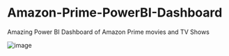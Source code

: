 # Amazon-Prime-PowerBI-Dashboard
Amazing Power BI Dashboard of Amazon Prime movies and TV Shows


![image](https://github.com/Amanyadav2205/Amazon-Prime-PowerBI-Dashboard/assets/112774593/1739ea58-2d3a-4e2e-93bc-462d0a000ef5)
